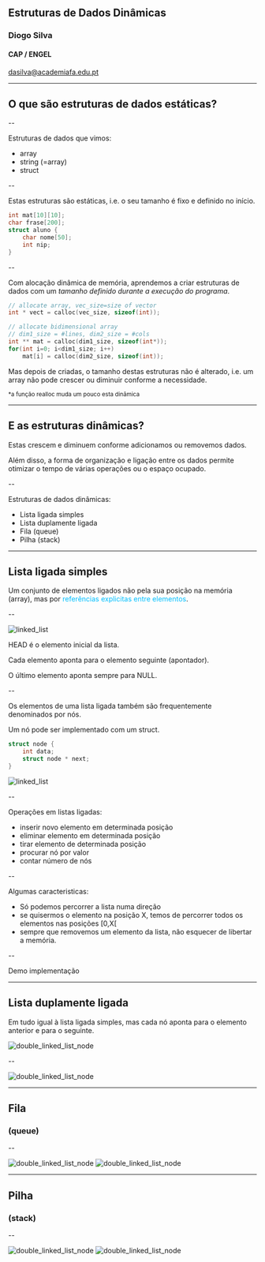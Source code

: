 
## Estruturas de Dados Dinâmicas

### Diogo Silva
####  CAP / ENGEL
dasilva@academiafa.edu.pt
<!-- .slide: data-background="white" -->
---

## O que são estruturas de dados estáticas?

--

Estruturas de dados que vimos:
- array
- string (=array)
- struct

--

Estas estruturas são estáticas, i.e. o seu tamanho é fixo e definido no início.
```C
int mat[10][10];
char frase[200];
struct aluno {
    char nome[50];
    int nip;
}
```

--

Com alocação dinâmica de memória, aprendemos a criar estruturas de dados
com um _tamanho definido durante a execução do programa_.

```c [1-2|4-8]
// allocate array, vec_size=size of vector
int * vect = calloc(vec_size, sizeof(int));

// allocate bidimensional array
// dim1_size = #lines, dim2_size = #cols
int ** mat = calloc(dim1_size, sizeof(int*));
for(int i=0; i<dim1_size; i++)
    mat[i] = calloc(dim2_size, sizeof(int));
```
<!-- .element: class="fragment" -->

Mas depois de criadas, o tamanho destas estruturas não é alterado,
i.e. um array não pode crescer ou diminuir conforme a necessidade.
<!-- .element: class="fragment" -->

<small>*a função realloc muda um pouco esta dinâmica</small>
<!-- .element: class="fragment" -->

---

## E as estruturas dinâmicas?
Estas crescem e diminuem conforme adicionamos ou removemos dados. <!-- .element: class="fragment" -->

Além disso, a forma de organização e ligação entre os dados permite
otimizar o tempo de várias operações ou o espaço ocupado. <!-- .element: class="fragment" -->

--

Estruturas de dados dinâmicas:
- Lista ligada simples
- Lista duplamente ligada
- Fila (queue)
- Pilha (stack)

---

## Lista ligada simples

Um conjunto de elementos ligados não pela sua posição na memória (array),
mas por <span style="color:DeepSkyBlue">referências explicitas entre elementos</span>.



--

![linked_list](img/13_dynamic_data_structures/linked-list.PNG)

HEAD é o elemento inicial da lista.

Cada elemento aponta para o elemento seguinte (apontador).

O último elemento aponta sempre para NULL.

--

Os elementos de uma lista ligada também são frequentemente 
denominados por nós.

Um nó pode ser implementado com um struct.

```c
struct node {
    int data;
    struct node * next;
}
```

![linked_list](img/13_dynamic_data_structures/linked-list-node.PNG)

--

Operações em listas ligadas:
- inserir novo elemento em determinada posição
- eliminar elemento em determinada posição
- tirar elemento de determinada posição
- procurar nó por valor
- contar número de nós

--

Algumas caracteristicas:
- Só podemos percorrer a lista numa direção
- se quisermos o elemento na posição X, temos de percorrer
    todos os elementos nas posições [0,X[
- sempre que removemos um elemento da lista, não esquecer de libertar a memória.

--

Demo implementação

---

## Lista duplamente ligada

Em tudo igual à lista ligada simples,
mas cada nó aponta para o elemento anterior e para o seguinte.

![double_linked_list_node](img/13_dynamic_data_structures/doubly-linked-list-node.PNG)

--

![double_linked_list_node](img/13_dynamic_data_structures/doubly-linked-list.PNG)

---

## Fila
### (queue)

--

![double_linked_list_node](img/13_dynamic_data_structures/stack-push.PNG)
![double_linked_list_node](img/13_dynamic_data_structures/stack-pop.PNG)



---


## Pilha
### (stack)

--

![double_linked_list_node](img/13_dynamic_data_structures/queue-enqueue.PNG)
![double_linked_list_node](img/13_dynamic_data_structures/queue-dequeue.PNG)
